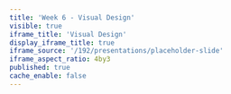 ```yaml
---
title: 'Week 6 - Visual Design'
visible: true
iframe_title: 'Visual Design'
display_iframe_title: true
iframe_source: '/192/presentations/placeholder-slide'
iframe_aspect_ratio: 4by3
published: true
cache_enable: false
---
```

